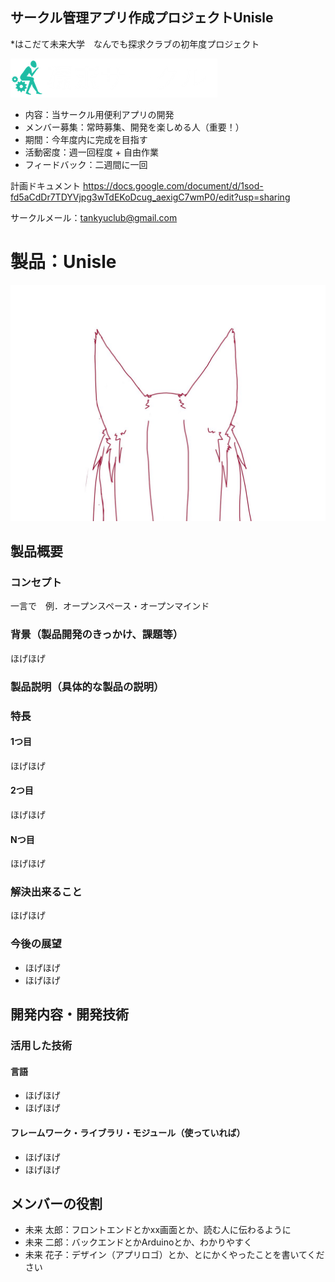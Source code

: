 ## サークル管理アプリ作成プロジェクトUnisle
*はこだて未来大学　なんでも探求クラブの初年度プロジェクト

![logo](img/logo.png)

* 内容：当サークル用便利アプリの開発
* メンバー募集：常時募集、開発を楽しめる人（重要！）
* 期間：今年度内に完成を目指す
* 活動密度：週一回程度 + 自由作業
* フィードバック：二週間に一回

計画ドキュメント
https://docs.google.com/document/d/1sod-fd5aCdDr7TDYVjpg3wTdEKoDcug_aexigC7wmP0/edit?usp=sharing

サークルメール：tankyuclub@gmail.com

# 製品：Unisle
![logo](img/ears/C16LHlaUQAARWKN.jpg)

## 製品概要
### コンセプト
一言で　例．オープンスペース・オープンマインド

### 背景（製品開発のきっかけ、課題等）
ほげほげ

### 製品説明（具体的な製品の説明）

### 特長

#### 1つ目 
ほげほげ

#### 2つ目
ほげほげ

#### Nつ目  
ほげほげ

### 解決出来ること
ほげほげ

### 今後の展望
- ほげほげ
- ほげほげ


## 開発内容・開発技術
### 活用した技術
#### 言語
- ほげほげ
- ほげほげ

#### フレームワーク・ライブラリ・モジュール（使っていれば）
- ほげほげ
- ほげほげ

## メンバーの役割
- 未来 太郎：フロントエンドとかxx画面とか、読む人に伝わるように
- 未来 二郎：バックエンドとかArduinoとか、わかりやすく
- 未来 花子：デザイン（アプリロゴ）とか、とにかくやったことを書いてください

